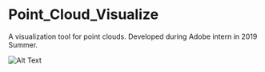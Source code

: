 # Point_Cloud_Visualize

A visualization tool for point clouds. Developed during Adobe intern in 2019 Summer. 

![Alt Text](./pixel_pc.gif)
